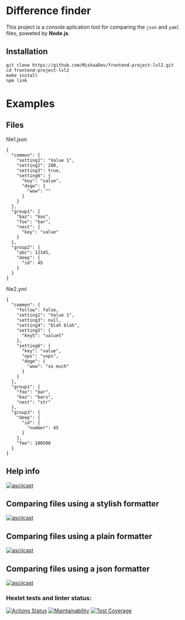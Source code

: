 # Difference finder
This project is a console aplication tool for comparing the `json` and `yaml` files, poweted by **Node.js**.

## Installation
```
git clone https://github.com/MishaaDev/frontend-project-lvl2.git
cd frontend-project-lvl2
make install
npm link
```

# Examples
## Files
file1.json
```
{
  "common": {
    "setting1": "Value 1",
    "setting2": 200,
    "setting3": true,
    "setting6": {
      "key": "value",
      "doge": {
        "wow": ""
      }
    }
  },
  "group1": {
    "baz": "bas",
    "foo": "bar",
    "nest": {
      "key": "value"
    }
  },
  "group2": {
    "abc": 12345,
    "deep": {
      "id": 45
    }
  }
}
```
file2.yml
```
{
  "common": {
    "follow": false,
    "setting1": "Value 1",
    "setting3": null,
    "setting4": "blah blah",
    "setting5": {
      "key5": "value5"
    },
    "setting6": {
      "key": "value",
      "ops": "vops",
      "doge": {
        "wow": "so much"
      }
    }
  },
  "group1": {
    "foo": "bar",
    "baz": "bars",
    "nest": "str"
  },
  "group3": {
    "deep": {
      "id": {
        "number": 45
      }
    },
    "fee": 100500
  }
}
```
## Help info
[![asciicast](https://asciinema.org/a/WaTwkwHJgl6dg0HXNIle38KFO.svg)](https://asciinema.org/a/WaTwkwHJgl6dg0HXNIle38KFO)
## Comparing files using a stylish formatter
[![asciicast](https://asciinema.org/a/IkKLLT7blcr77hEfsPfgoGuIC.svg)](https://asciinema.org/a/IkKLLT7blcr77hEfsPfgoGuIC)
## Comparing files using a plain formatter
[![asciicast](https://asciinema.org/a/iJdpBXuOGDTEBt9Mjnc9Exurf.svg)](https://asciinema.org/a/iJdpBXuOGDTEBt9Mjnc9Exurf)
## Comparing files using a json formatter
[![asciicast](https://asciinema.org/a/GavlWLhkof8uBXnLYdUwpwv4U.svg)](https://asciinema.org/a/GavlWLhkof8uBXnLYdUwpwv4U)

### Hexlet tests and linter status:
[![Actions Status](https://github.com/Suvorov-m/frontend-project-lvl2/workflows/hexlet-check/badge.svg)](https://github.com/Suvorov-m/frontend-project-lvl2/actions)
[![Maintainability](https://api.codeclimate.com/v1/badges/172ce26e15b1329bb7ab/maintainability)](https://codeclimate.com/github/MishaaDev/frontend-project-lvl2/maintainability)
[![Test Coverage](https://api.codeclimate.com/v1/badges/172ce26e15b1329bb7ab/test_coverage)](https://codeclimate.com/github/MishaaDev/frontend-project-lvl2/test_coverage)
